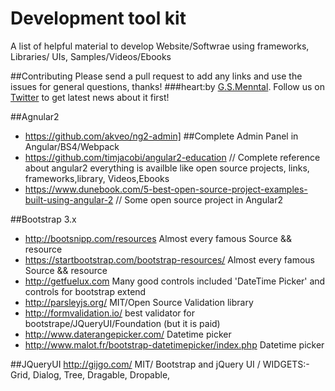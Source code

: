 # Development tool kit 
A list of helpful material to develop  Website/Softwrae using frameworks, Libraries/ UIs, Samples/Videos/Ebooks


##Contributing
Please send a pull request to add any links and use the issues for general questions, thanks!
###heart:by [G.S.Menntal](http://www.menntal.com/). Follow us on [Twitter](https://twitter.com/gsmenntal) to get latest news about it first!


##Agnular2
* https://github.com/akveo/ng2-admin]		##Complete Admin Panel in Angular/BS4/Webpack
* https://github.com/timjacobi/angular2-education // Complete reference about angular2 everything is availble like  open source projects, links, frameworks,library, Videos,Ebooks
* https://www.dunebook.com/5-best-open-source-project-examples-built-using-angular-2 // Some open source project in Angular2

##Bootstrap 3.x
* http://bootsnipp.com/resources    Almost every famous Source && resource 
* https://startbootstrap.com/bootstrap-resources/   Almost every famous Source && resource 
* http://getfuelux.com  Many good controls included 'DateTime Picker' and controls for bootstrap extend
* http://parsleyjs.org/ MIT/Open Source Validation library
* http://formvalidation.io/ best validator for bootstrape/JQueryUI/Foundation (but it is paid)
* http://www.daterangepicker.com/   Datetime picker 
* http://www.malot.fr/bootstrap-datetimepicker/index.php Datetime picker

##JQueryUI
http://gijgo.com/   MIT/ Bootstrap and jQuery UI / WIDGETS:- Grid, Dialog, Tree, Dragable, Dropable, 
